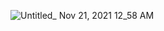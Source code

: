 ![Untitled_ Nov 21, 2021 12_58 AM](https://user-images.githubusercontent.com/81836426/142752912-11d40828-111a-4059-a46b-a83fec307cc5.gif)

